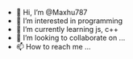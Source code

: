 - 👋 Hi, I’m @Maxhu787
- 👀 I’m interested in programming
- 🌱 I’m currently learning js, c++
- 💞️ I’m looking to collaborate on ...
- 📫 How to reach me ...

<!---
Maxhu787/Maxhu787 is a ✨ special ✨ repository because its `README.md` (this file) appears on your GitHub profile.
You can click the Preview link to take a look at your changes.
--->
